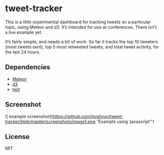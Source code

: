 # tweet-tracker

This is a little experimental dashboard for tracking tweets on a particular topic, using Meteor and d3. It’s intended for use at conferences. There isn’t a live example yet.

It’s fairly simple, and needs a bit of work. So far it tracks the top 10 tweeters (most tweets sent), top 5 most retweeted tweets, and total tweet activity, for the last 24 hours.

## Dependencies
* [Meteor](https://www.meteor.com)
* [d3](https://d3js.com)
* [twit](https://github.com/ttezel/twit)

## Screenshot

![ example screenshot](https://github.com/hughrun/tweet-tracker/blob/master/screenshots/image1.png “Example using ‘javascript’”)

## License
MIT